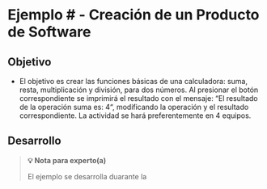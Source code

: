# Ejemplo # - Creación de un Producto de Software

## Objetivo

* El objetivo es crear las funciones básicas de una calculadora: suma, resta, multiplicación y división, para dos números. 
Al presionar el botón correspondiente se imprimirá  el resultado con el mensaje: “El resultado de la operación suma es: 4“, modificando la operación y el resultado correspondiente.
La actividad se hará preferentemente en 4 equipos.


## Desarrollo

>**💡 Nota para experto(a)**
>
> El ejemplo se desarrolla duarante la

